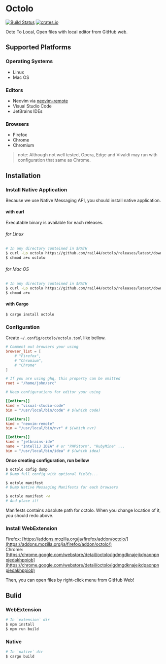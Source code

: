 # Octolo

[![Build Status](https://travis-ci.org/rail44/octolo.svg?branch=master)](https://travis-ci.org/rail44/octolo) [![crates.io](https://img.shields.io/crates/v/octolo.svg)](https://crates.io/crates/octolo)

Octo To Local, Open files with local editor from GitHub web.

## Supported Platforms

### Operating Systems

* Linux
* Mac OS

### Editors

* Neovim via [neovim-remote](https://github.com/mhinz/neovim-remote)
* Visual Studio Code
* JetBrains IDEs

### Browsers

* Firefox
* Chrome
* Chromium

> note: Although not well tested, Opera, Edge and Vivaldi may run with configuration that same as Chrome.

## Installation

### Install Native Application

Because we use Native Messaging API, you should install native application.

#### with curl

Executable binary is available for each releases.

###### for Linux

```sh
# In any directory conteined in $PATH
$ curl -Lo octolo https://github.com/rail44/octolo/releases/latest/download/octolo-x86_64-unknown-linux-musl
$ chmod a+x octolo
```

###### for Mac OS

```sh
# In any directory conteined in $PATH
$ curl -Lo octolo https://github.com/rail44/octolo/releases/latest/download/octolo-x86_64-apple-darwin
$ chmod a+x
```

#### with Cargo

```sh
$ cargo install octolo
```

### Configuration

Create `~/.config/octolo/octolo.toml` like bellow.

```toml
# Comment out browsers your using
browser_list = [
    # "Firefox",
    # "Chromium",
    # "Chrome"
]

# If you are using ghq, this property can be omitted
root = "/home/john/src"

# Keep configurations for editor your using

[[editors]]
kind = "visual-studio-code"
bin = "/usr/local/bin/code" # $(which code)

[[editors]]
kind = "neovim-remote"
bin = "/usr/local/bin/nvr" # $(which nvr) 

[[editors]]
kind = "jetbrains-ide"
name = "IntelliJ IDEA" # or "PHPStorm", "RubyMine" ... 
bin = "/usr/local/bin/idea" # $(which idea)
```

**Once creating configuration, run bellow**

```sh
$ octolo cofig dump
# Dump full config with optional fields...

$ octolo manifest
# Dump Native Messaging Manifests for each browsers

$ octolo manifest -w
# And place it!
```

Manifests contains absolute path for octolo.
When you change location of it, you should redo above.

### Install WebExtension

Firefox: [https://addons.mozilla.org/ja/firefox/addon/octolo/](https://addons.mozilla.org/ja/firefox/addon/octolo/)  
Chrome: [https://chrome.google.com/webstore/detail/octolo/igdmgdknajejkdpaonpnpjedakhppiob](https://chrome.google.com/webstore/detail/octolo/igdmgdknajejkdpaonpnpjedakhppiob)

Then, you can open files by right-click menu from GitHub Web!

## Bulid

### WebExtension

```sh
# In `extension` dir
$ npm install
$ npm run build
```

### Native 

```sh
# In `native` dir
$ cargo build
```
